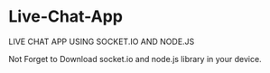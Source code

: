 # Live-Chat-App
LIVE CHAT APP USING SOCKET.IO AND NODE.JS

Not Forget to Download socket.io and node.js library in your device.